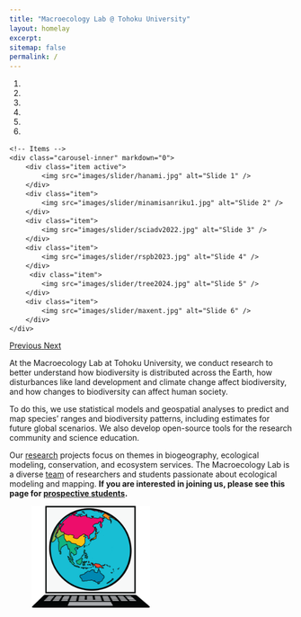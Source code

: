 ```yaml
---
title: "Macroecology Lab @ Tohoku University"
layout: homelay
excerpt: 
sitemap: false
permalink: /
---
```




<div markdown="0" id="carousel" class="carousel slide" data-ride="carousel" data-interval="4000" data-pause="hover" >
    <!-- Menu -->
    <ol class="carousel-indicators">
        <li data-target="#carousel" data-slide-to="0" class="active"></li>
        <li data-target="#carousel" data-slide-to="1"></li>
        <li data-target="#carousel" data-slide-to="2"></li>
        <li data-target="#carousel" data-slide-to="3"></li>
        <li data-target="#carousel" data-slide-to="4"></li>
        <li data-target="#carousel" data-slide-to="5"></li>
    </ol>

    <!-- Items -->
    <div class="carousel-inner" markdown="0">
        <div class="item active">
            <img src="images/slider/hanami.jpg" alt="Slide 1" />
        </div>
        <div class="item">
            <img src="images/slider/minamisanriku1.jpg" alt="Slide 2" />
        </div>
        <div class="item">
            <img src="images/slider/sciadv2022.jpg" alt="Slide 3" />
        </div>
        <div class="item">
            <img src="images/slider/rspb2023.jpg" alt="Slide 4" />
        </div>       
         <div class="item">
            <img src="images/slider/tree2024.jpg" alt="Slide 5" />
        </div>
        <div class="item">
            <img src="images/slider/maxent.jpg" alt="Slide 6" />
        </div>
    </div>
  <a class="left carousel-control" href="#carousel" role="button" data-slide="prev">
    <span class="glyphicon glyphicon-chevron-left" aria-hidden="true"></span>
    <span class="sr-only">Previous</span>
  </a>
  <a class="right carousel-control" href="#carousel" role="button" data-slide="next">
    <span class="glyphicon glyphicon-chevron-right" aria-hidden="true"></span>
    <span class="sr-only">Next</span>
  </a>
</div>


At the Macroecology Lab at Tohoku University, we conduct research to better understand how biodiversity is distributed across the Earth, how disturbances like land development and climate change affect biodiversity, and how changes to biodiversity can affect human society.

To do this, we use statistical models and geospatial analyses to predict and map species’ ranges and biodiversity patterns, including estimates for future global scenarios. We also develop open-source tools for the research community and science education. 

Our [research](research) projects focus on themes in biogeography, ecological modeling, conservation, and ecosystem services. The Macroecology Lab is a diverse [team](team) of researchers and students passionate about ecological modeling and mapping. **If you are interested in joining us, please see this page for [prospective students](vacancies).**

<figure class="fourth">
  <img src="images/logopic/macroecolab_logo.png" style="width: 210px">
</figure>
